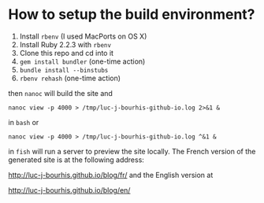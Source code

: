 # How to setup the build environment?

1. Install `rbenv` (I used MacPorts on OS X)
2. Install Ruby 2.2.3 with `rbenv`
3. Clone this repo and cd into it
4. `gem install bundler` (one-time action)
5. `bundle install --binstubs`
6. `rbenv rehash` (one-time action)

then `nanoc` will build the site and

    nanoc view -p 4000 > /tmp/luc-j-bourhis-github-io.log 2>&1 &

in `bash` or

    nanoc view -p 4000 > /tmp/luc-j-bourhis-github-io.log ^&1 &

in `fish` will run a server to preview the site locally. The French version of the generated site is at the following address:

http://luc-j-bourhis.github.io/blog/fr/ and the English version at

http://luc-j-bourhis.github.io/blog/en/

